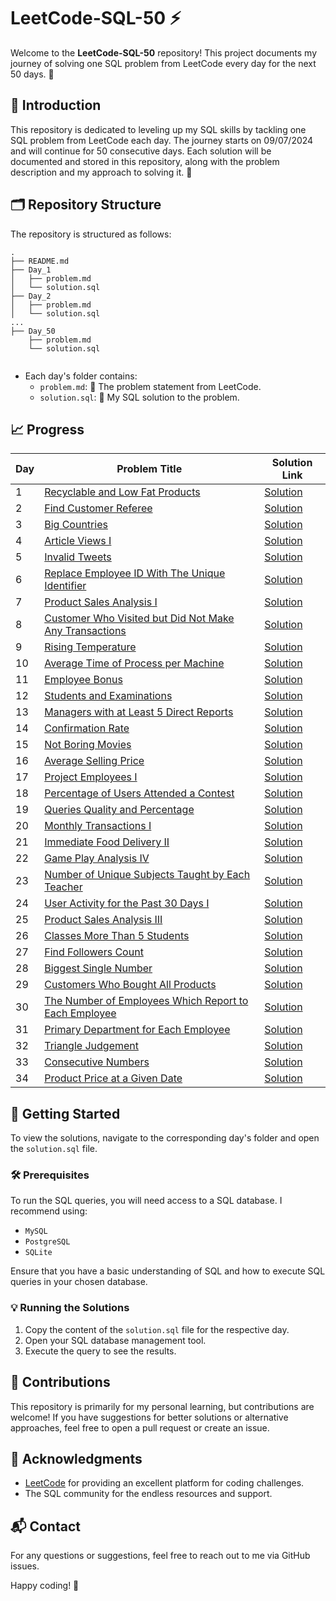 #  LeetCode-SQL-50 ⚡

Welcome to the **LeetCode-SQL-50** repository! This project documents my journey of solving one SQL problem from LeetCode every day for the next 50 days. 🚀

## 🌟 Introduction

This repository is dedicated to leveling up my SQL skills by tackling one SQL problem from LeetCode each day. The journey starts on 09/07/2024 and will continue for 50 consecutive days. Each solution will be documented and stored in this repository, along with the problem description and my approach to solving it. 💪

## 🗂️ Repository Structure

The repository is structured as follows:

```
.
├── README.md
├── Day_1
│   ├── problem.md
│   └── solution.sql
├── Day_2
│   ├── problem.md
│   └── solution.sql
...
├── Day_50
    ├── problem.md
    └── solution.sql
    
```

- Each day's folder contains:
  - `problem.md`: 📜 The problem statement from LeetCode.
  - `solution.sql`: 💾 My SQL solution to the problem.

## 📈 Progress

| Day | Problem Title                                                                                                                                                                                                | Solution Link                                                                                                     |
|-----|--------------------------------------------------------------------------------------------------------------------------------------------------------------------------------------------------------------|-------------------------------------------------------------------------------------------------------------------|
| 1   | [Recyclable and Low Fat Products](01.LeetCode@1757_Recyclable_and_Low_Fat_Products/01.LeetCode@1757_Recyclable_and_Low_Fat_Products.md)                                                                      | [Solution](01.LeetCode@1757_Recyclable_and_Low_Fat_Products/01.LeetCode@1757_Recyclable_and_Low_Fat_Products.sql) |
| 2   | [Find Customer Referee](02.LeetCode@584_Find_Customer_Referee/02.LeetCode@584_Find_Customer_Referee.md)                                                                                                      | [Solution](02.LeetCode@584_Find_Customer_Referee/02.LeetCode@584_Find_Customer_Referee.sql) |
| 3   | [Big Countries](03.LeetCode@595_Big_Countries/03.LeetCode@595_Big_Countries.md)                                                                                                                              | [Solution](03.LeetCode@595_Big_Countries/03.LeetCode@595_Big_Countries.sql) |
| 4   | [Article Views I](04.LeetCode@1148_Article_Views_I/04.LeetCode@1148_Article_Views_I.md)                                                                                                                      | [Solution](04.LeetCode@1148_Article_Views_I/04.LeetCode@1148_Article_Views_I.sql) |
| 5   | [Invalid Tweets](05.LeetCode@1683_Invalid_Tweets/05.LeetCode@1683_Invalid_Tweets.md)                                                                                                                         | [Solution](05.LeetCode@1683_Invalid_Tweets/05.LeetCode@1683_Invalid_Tweets.sql) |
| 6   | [Replace Employee ID With The Unique Identifier](06.LeetCode@1378_Replace_Employee_ID_With_The_Unique_Identifier/06.LeetCode@1378_Replace_Employee_ID_With_The_Unique_Identifier.md)                         | [Solution](06.LeetCode@1378_Replace_Employee_ID_With_The_Unique_Identifier/06.LeetCode@1378_Replace_Employee_ID_With_The_Unique_Identifier.sql) |
| 7   | [Product Sales Analysis I](07.LeetCode@1068_Product_Sales_Analysis_I/07.LeetCode@1068_Product_Sales_Analysis_I.md)                                                                                           | [Solution](07.LeetCode@1068_Product_Sales_Analysis_I/07.LeetCode@1068_Product_Sales_Analysis_I.sql) |
| 8   | [Customer Who Visited but Did Not Make Any Transactions](08.LeetCode@1581_Customer_Who_Visited_but_Did_Not_Make_Any_Transactions/08.LeetCode@1581_Customer_Who_Visited_but_Did_Not_Make_Any_Transactions.md) | [Solution](08.LeetCode@1581_Customer_Who_Visited_but_Did_Not_Make_Any_Transactions/08.LeetCode@1581_Customer_Who_Visited_but_Did_Not_Make_Any_Transactions.sql) |
| 9   | [Rising Temperature](09.LeetCode@197_Rising_Temperature/09.LeetCode@197_Rising_Temperature.md)                                                                                                               | [Solution](09.LeetCode@197_Rising_Temperature/09.LeetCode@197_Rising_Temperature.sql) |
| 10   | [Average Time of Process per Machine](10.LeetCode@1661_Average_Time_of_Process_per_Machine/10.LeetCode@1661_Average_Time_of_Process_per_Machine.md)                                                         | [Solution](10.LeetCode@1661_Average_Time_of_Process_per_Machine/10.LeetCode@1661_Average_Time_of_Process_per_Machine.sql) |
| 11   | [Employee Bonus](11.LeetCode@577_Employee_Bonus/11.LeetCode@577_Employee_Bonus.md)                                                         | [Solution](11.LeetCode@577_Employee_Bonus/11.LeetCode@577_Employee_Bonus.sql) |
| 12   | [Students and Examinations](12.LeetCode@1280_Students_and_Examinations/12.LeetCode@1280_Students_and_Examinations.md)                                                         | [Solution](12.LeetCode@1280_Students_and_Examinations/12.LeetCode@1280_Students_and_Examinations.sql) |
| 13   | [Managers with at Least 5 Direct Reports](13.LeetCode@570_Managers_with_at_Least_5_Direct_Reports/13.LeetCode@570_Managers_with_at_Least_5_Direct_Reports.md)                                                         | [Solution](13.LeetCode@570_Managers_with_at_Least_5_Direct_Reports/13.LeetCode@570_Managers_with_at_Least_5_Direct_Reports.sql) |
| 14  | [Confirmation Rate](14.LeetCode@1934_Confirmation_Rate/14.LeetCode@1934_Confirmation_Rate.md)                                                                                                                | [Solution](14.LeetCode@1934_Confirmation_Rate/14.LeetCode@1934_Confirmation_Rate.sql)                                                                           |
| 15 | [Not Boring Movies](15.LeetCode@620_Not_Boring_Movies/15.LeetCode@620_Not_Boring_Movies.md) | [Solution](15.LeetCode@620_Not_Boring_Movies/15.LeetCode@620_Not_Boring_Movies.sql) |
| 16 | [Average Selling Price](16.LeetCode@1251_Average_Selling_Price/16.LeetCode@1251_Average_Selling_Price.md) | [Solution](16.LeetCode@1251_Average_Selling_Price/16.LeetCode@1251_Average_Selling_Price.sql) |
| 17 | [Project Employees I](17.LeetCode@1075_Project_Employees_I/17.LeetCode@1075_Project_Employees_I.md) | [Solution](17.LeetCode@1075_Project_Employees_I/17.LeetCode@1075_Project_Employees_I.sql) |
| 18 | [Percentage of Users Attended a Contest](18.LeetCode@1633_Percentage_of_Users_Attended_a_Contest/18.LeetCode@1633_Percentage_of_Users_Attended_a_Contest.md) | [Solution](18.LeetCode@1633_Percentage_of_Users_Attended_a_Contest/18.LeetCode@1633_Percentage_of_Users_Attended_a_Contest.sql) |
| 19 | [Queries Quality and Percentage](19.LeetCode@1211_Queries_Quality_and_Percentage/19.LeetCode@1211_Queries_Quality_and_Percentage.md) | [Solution](19.LeetCode@1211_Queries_Quality_and_Percentage/19.LeetCode@1211_Queries_Quality_and_Percentage.sql) |
| 20 | [Monthly Transactions I](20.LeetCode@1193_Monthly_Transactions_I/20.LeetCode@1193_Monthly_Transactions_I.md) | [Solution](20.LeetCode@1193_Monthly_Transactions_I/20.LeetCode@1193_Monthly_Transactions_I.sql) |
| 21 | [Immediate Food Delivery II](21.LeetCode@1174_Immediate_Food_Delivery_II/21.LeetCode@1174_Immediate_Food_Delivery_II.md) | [Solution](21.LeetCode@1174_Immediate_Food_Delivery_II/21.LeetCode@1174_Immediate_Food_Delivery_II.sql) |
| 22 | [Game Play Analysis IV](22.LeetCode@550_Game_Play_Analysis_IV/22.LeetCode@550_Game_Play_Analysis_IV.md) | [Solution](22.LeetCode@550_Game_Play_Analysis_IV/22.LeetCode@550_Game_Play_Analysis_IV.sql) |
| 23 | [Number of Unique Subjects Taught by Each Teacher](23.LeetCode@2356_Number_of_Unique_Subjects_Taught_by_Each_Teacher/23.LeetCode@2356_Number_of_Unique_Subjects_Taught_by_Each_Teacher.md) | [Solution](23.LeetCode@2356_Number_of_Unique_Subjects_Taught_by_Each_Teacher/23.LeetCode@2356_Number_of_Unique_Subjects_Taught_by_Each_Teacher.sql) |
| 24 | [User Activity for the Past 30 Days I](24.LeetCode@1141_User_Activity_for_the_Past_30_Days_I/24.LeetCode@1141_User_Activity_for_the_Past_30_Days_I.md) | [Solution](24.LeetCode@1141_User_Activity_for_the_Past_30_Days_I/24.LeetCode@1141_User_Activity_for_the_Past_30_Days_I.sql) |
| 25 | [Product Sales Analysis III](25.LeetCode@1070_Product_Sales_Analysis_III/25.LeetCode@1070_Product_Sales_Analysis_III.md) | [Solution](25.LeetCode@1070_Product_Sales_Analysis_III/25.LeetCode@1070_Product_Sales_Analysis_III.sql) |
| 26 | [Classes More Than 5 Students](26.LeetCode@596_Classes_More_Than_5_Students/26.LeetCode@596_Classes_More_Than_5_Students.md) | [Solution](26.LeetCode@596_Classes_More_Than_5_Students/26.LeetCode@596_Classes_More_Than_5_Students.sql) |
| 27 | [Find Followers Count](27.LeetCode@1729_Find_Followers_Count/27.LeetCode@1729_Find_Followers_Count.md) | [Solution](27.LeetCode@1729_Find_Followers_Count/27.LeetCode@1729_Find_Followers_Count.sql) |
| 28 | [Biggest Single Number](28.LeetCode@619_Biggest_Single_Number/28.LeetCode@619_Biggest_Single_Number.md) | [Solution](28.LeetCode@619_Biggest_Single_Number/28.LeetCode@619_Biggest_Single_Number.sql) |
| 29 | [Customers Who Bought All Products](29.LeetCode@1045_Customers_Who_Bought_All_Products/29.LeetCode@1045_Customers_Who_Bought_All_Products.md) | [Solution](29.LeetCode@1045_Customers_Who_Bought_All_Products/29.LeetCode@1045_Customers_Who_Bought_All_Products.sql) |
| 30 | [The Number of Employees Which Report to Each Employee](30.LeetCode@1731_The_Number_of_Employees_Which_Report_to_Each_Employee/30.LeetCode@1731_The_Number_of_Employees_Which_Report_to_Each_Employee.md) | [Solution](30.LeetCode@1731_The_Number_of_Employees_Which_Report_to_Each_Employee/30.LeetCode@1731_The_Number_of_Employees_Which_Report_to_Each_Employee.sql) |
| 31 | [Primary Department for Each Employee](31.LeetCode@1789_Primary_Department_for_Each_Employee/31.LeetCode@1789_Primary_Department_for_Each_Employee.md) | [Solution](31.LeetCode@1789_Primary_Department_for_Each_Employee/31.LeetCode@1789_Primary_Department_for_Each_Employee.sql) |
| 32 | [Triangle Judgement](32.LeetCode@610_Triangle_Judgement/32.LeetCode@610_Triangle_Judgement.md) | [Solution](32.LeetCode@610_Triangle_Judgement/32.LeetCode@610_Triangle_Judgement.sql) |
| 33 | [Consecutive Numbers](33.LeetCode@180_Consecutive_Numbers/33.LeetCode@180_Consecutive_Numbers.md) | [Solution](33.LeetCode@180_Consecutive_Numbers/33.LeetCode@180_Consecutive_Numbers.sql) |
| 34 | [Product Price at a Given Date](34.LeetCode@1164_Product_Price_at_a_Given_Date/34.LeetCode@1164_Product_Price_at_a_Given_Date.md) | [Solution](34.LeetCode@1164_Product_Price_at_a_Given_Date/34.LeetCode@1164_Product_Price_at_a_Given_Date.sql) |











## 🚀 Getting Started
To view the solutions, navigate to the corresponding day's folder and open the `solution.sql` file.

### 🛠️ Prerequisites

To run the SQL queries, you will need access to a SQL database. I recommend using:

- `MySQL`
- `PostgreSQL`
- `SQLite`

Ensure that you have a basic understanding of SQL and how to execute SQL queries in your chosen database.

### 💡 Running the Solutions

1. Copy the content of the `solution.sql` file for the respective day.
2. Open your SQL database management tool.
3. Execute the query to see the results.

## 🤝 Contributions

This repository is primarily for my personal learning, but contributions are welcome! If you have suggestions for better solutions or alternative approaches, feel free to open a pull request or create an issue.

## 🙏 Acknowledgments

- [LeetCode](https://leetcode.com/) for providing an excellent platform for coding challenges.
- The SQL community for the endless resources and support.

## 📬 Contact

For any questions or suggestions, feel free to reach out to me via GitHub issues.

Happy coding! 🎉
